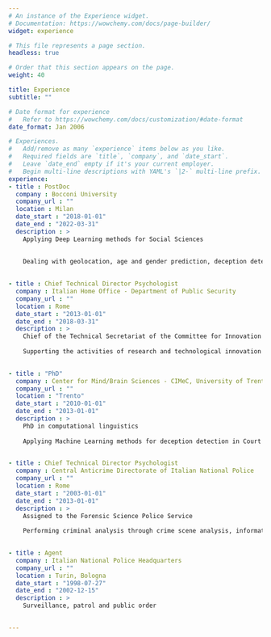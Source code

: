 ```yaml
---
# An instance of the Experience widget.
# Documentation: https://wowchemy.com/docs/page-builder/
widget: experience

# This file represents a page section.
headless: true

# Order that this section appears on the page.
weight: 40

title: Experience
subtitle: ""

# Date format for experience
#   Refer to https://wowchemy.com/docs/customization/#date-format
date_format: Jan 2006

# Experiences.
#   Add/remove as many `experience` items below as you like.
#   Required fields are `title`, `company`, and `date_start`.
#   Leave `date_end` empty if it's your current employer.
#   Begin multi-line descriptions with YAML's `|2-` multi-line prefix.
experience:
- title : PostDoc
  company : Bocconi University
  company_url : ""
  location : Milan
  date_start : "2018-01-01"
  date_end : "2022-03-31"
  description : >
    Applying Deep Learning methods for Social Sciences
    
  
    Dealing with geolocation, age and gender prediction, deception detection, bias
  

- title : Chief Technical Director Psychologist
  company : Italian Home Office - Department of Public Security
  company_url : ""
  location : Rome
  date_start : "2013-01-01"
  date_end : "2018-03-31"
  description : >
    Chief of the Technical Secretariat of the Committee for Innovation and Standardization of ICT Systems (ComISSIT). 
  
    Supporting the activities of research and technological innovation of the Department of Public Security
  

- title : "PhD"
  company : Center for Mind/Brain Sciences - CIMeC, University of Trento
  company_url : ""
  location : "Trento"
  date_start : "2010-01-01"
  date_end : "2013-01-01"
  description : >
    PhD in computational linguistics
  
    Applying Machine Learning methods for deception detection in Court cases
  

- title : Chief Technical Director Psychologist
  company : Central Anticrime Directorate of Italian National Police
  company_url : ""
  location : Rome
  date_start : "2003-01-01"
  date_end : "2013-01-01"
  description : >
    Assigned to the Forensic Science Police Service
  
    Performing criminal analysis through crime scene analysis, information analysis and behavioral analysis mainly on bloody murders and suspect deaths
  

- title : Agent
  company : Italian National Police Headquarters
  company_url : ""
  location : Turin, Bologna
  date_start : "1998-07-27"
  date_end : "2002-12-15"
  description : >
    Surveillance, patrol and public order
  

---
```

